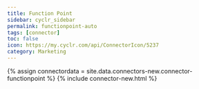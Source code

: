 ```yaml
---
title: Function Point
sidebar: cyclr_sidebar
permalink: functionpoint-auto
tags: [connector]
toc: false
icon: https://my.cyclr.com/api/ConnectorIcon/5237
category: Marketing
---
```

{% assign connectordata = site.data.connectors-new.connector-functionpoint %}
{% include connector-new.html %}	